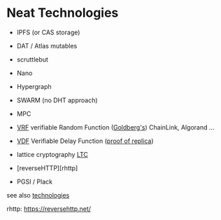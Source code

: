 # Neat Technologies



- IPFS (or CAS storage)
- DAT / Atlas mutables
- scruttlebut
- Nano
- Hypergraph
- SWARM (no DHT approach)
- MPC
- [VRF] verifiable Random Function ([Goldberg's][GVRF]) ChainLink, Algorand ...
- [VDF] Verifiable Delay Function ([proof of replica][VDF])
- lattice cryptography [LTC]

- [reverseHTTP][rhttp]
- PGSI / Plack


see also [technologies](technologies)


rhttp: https://reversehttp.net/

[GVRF]: https://eprint.iacr.org/2017/099.pdf
[VRF]: https://hackernoon.com/generating-randomness-in-blockchain-verifiable-random-function-ft1534ud
[VDF]: https://eprint.iacr.org/2018/601.pdf
[MIC99]: https://hackernoon.com/generating-randomness-in-blockchain-verifiable-random-function-ft1534ud
[1]: https://en.wikipedia.org/wiki/Verifiable_random_function
[LTC]: https://en.wikipedia.org/wiki/Lattice-based_cryptography
